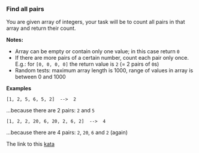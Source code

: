 ### Find all pairs

You are given array of integers, your task will be to count all pairs in that array and return their count.

**Notes:**
* Array can be empty or contain only one value; in this case return `0`
* If there are more pairs of a certain number, count each pair only once. E.g.: for `[0, 0, 0, 0]` the return value is `2` (= 2 pairs of `0`s)
* Random tests: maximum array length is 1000, range of values in array is between 0 and 1000

**Examples**
```
[1, 2, 5, 6, 5, 2]  -->  2
```
...because there are 2 pairs: `2` and `5`
```
[1, 2, 2, 20, 6, 20, 2, 6, 2]  -->  4
```
...because there are 4 pairs: `2`, `20`, `6` and `2` (again)

The link to this [kata](https://www.codewars.com/kata/find-all-pairs-1/java)
